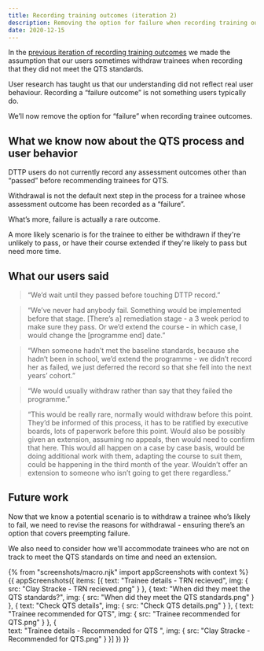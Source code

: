 ```yaml
---
title: Recording training outcomes (iteration 2)
description: Removing the option for failure when recording training outcomes
date: 2020-12-15
---
```


In the [previous iteration of recording training outcomes](/register-trainee-teachers/recording-training-outcomes/) we made the assumption that our users sometimes withdraw trainees when recording that they did not meet the QTS standards.

User research has taught us that our understanding did not reflect real user behaviour. Recording a “failure outcome” is not something users typically do. 

We’ll now remove the option for “failure” when recording trainee outcomes.

## What we know now about the QTS process and user behavior

DTTP users do not currently record any assessment outcomes other than “passed” before recommending trainees for QTS.

Withdrawal is not the default next step in the process for a trainee whose assessment outcome has been recorded as a “failure”.

What’s more, failure is actually a rare outcome. 

A more likely scenario is for the trainee to either be withdrawn if they're unlikely to pass, or have their course extended if they're likely to pass but need more time. 

## What our users said

> “We’d wait until they passed before touching DTTP record.”

> “We’ve never had anybody fail. Something would be implemented before that stage. [There’s a] remediation stage - a 3 week period to make sure they pass. Or we’d extend the course - in which case, I would change the [programme end] date.”

> “When someone hadn’t met the baseline standards, because she hadn’t been in school, we’d extend the programme - we didn’t record her as failed, we just deferred the record so that she fell into the next years’ cohort.”

> “We would usually withdraw rather than say that they failed the programme.”

> “This would be really rare, normally would withdraw before this point. They’d be informed of this process, it has to be ratified by executive boards, lots of paperwork before this point. Would also be possibly given an extension, assuming no appeals, then would need to confirm that here. This would all happen on a case by case basis, would be doing additional work with them, adapting the course to suit them, could be happening in the third month of the year. Wouldn’t offer an extension to someone who isn’t going to get there regardless.”

## Future work

Now that we know a potential scenario is to withdraw a trainee who’s likely to fail, we need to revise the reasons for withdrawal - ensuring there’s an option  that covers preempting failure.

We also need to consider how we’ll accommodate trainees who are not on track to meet the QTS standards on time and need an extension.

{% from "screenshots/macro.njk" import appScreenshots with context %}
{{ appScreenshots({
  items: [{
    text: "Trainee details - TRN recieved",
    img: { src: "Clay Stracke - TRN recieved.png" }
  }, {
    text: "When did they meet the QTS standards?",
    img: { src: "When did they meet the QTS standards.png" }
  }, {
    text: "Check QTS details",
    img: { src: "Check QTS details.png" }
  }, {
    text: "Trainee recommended for QTS",
    img: { src: "Trainee recommended for QTS.png" }
  }, {  
    text: "Trainee details - Recommended for QTS ",
    img: { src: "Clay Stracke - Recommended for QTS.png" }
  }]
}) }}
